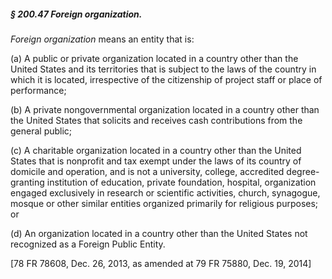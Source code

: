 ##### § 200.47 Foreign organization. #####

*Foreign organization* means an entity that is:

(a) A public or private organization located in a country other than the United States and its territories that is subject to the laws of the country in which it is located, irrespective of the citizenship of project staff or place of performance;

(b) A private nongovernmental organization located in a country other than the United States that solicits and receives cash contributions from the general public;

(c) A charitable organization located in a country other than the United States that is nonprofit and tax exempt under the laws of its country of domicile and operation, and is not a university, college, accredited degree-granting institution of education, private foundation, hospital, organization engaged exclusively in research or scientific activities, church, synagogue, mosque or other similar entities organized primarily for religious purposes; or

(d) An organization located in a country other than the United States not recognized as a Foreign Public Entity.

[78 FR 78608, Dec. 26, 2013, as amended at 79 FR 75880, Dec. 19, 2014]